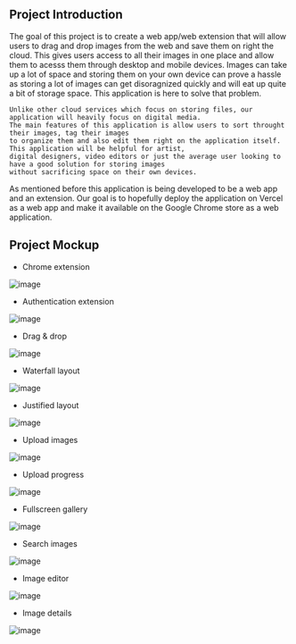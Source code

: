 ## Project Introduction

The goal of this project is to create a web app/web extension that will allow users to drag and drop images from the web and save them on right the cloud.
This gives users access to all their images in one place and allow them to acesss them through desktop and mobile devices.
Images can take up a lot of space and storing them on your own device can prove a hassle as storing a lot of images can get disoragnized quickly and will eat up quite a bit of storage space.
This application is here to solve that problem.

``` 
Unlike other cloud services which focus on storing files, our application will heavily focus on digital media.
The main features of this application is allow users to sort throught their images, tag their images 
to organize them and also edit them right on the application itself. This application will be helpful for artist, 
digital designers, video editors or just the average user looking to have a good solution for storing images
without sacrificing space on their own devices.
```

As mentioned before this application is being developed to be a web app and an extension.
Our goal is to hopefully deploy the application on Vercel as a web app and make it available on the Google Chrome store as a web application.

## Project Mockup

* Chrome extension

![image](https://user-images.githubusercontent.com/59295435/153237815-3c337ec6-f50b-4485-a2a8-21069c0912d3.png)

* Authentication extension

![image](https://user-images.githubusercontent.com/59295435/153239502-333e00bb-6a3a-4c1b-b428-48cd06d9fbef.png)

* Drag & drop

![image](https://user-images.githubusercontent.com/59295435/153240135-f5abdc22-6c7e-40c0-86c4-590a9a08c185.png)

* Waterfall layout

![image](https://user-images.githubusercontent.com/59295435/153240020-397459fc-74b1-4222-9e2f-c2592cd240da.png)


* Justified layout

![image](https://user-images.githubusercontent.com/59295435/153240270-0116aa8c-ab6a-4655-9a4c-ec8512a93184.png)

* Upload images

![image](https://user-images.githubusercontent.com/59295435/153240424-06eded13-70c0-4452-956e-b4951096b2cf.png)

* Upload progress

![image](https://user-images.githubusercontent.com/59295435/153240488-a95a6ebe-aee0-43aa-b9fe-000f0f42a2de.png)

* Fullscreen gallery

![image](https://user-images.githubusercontent.com/59295435/153240544-bccb0a72-71c4-437e-9c89-d449e0924db1.png)

* Search images

![image](https://user-images.githubusercontent.com/59295435/153240665-f7eef89f-6a86-417e-9618-a37b39b3daa4.png)

* Image editor

![image](https://user-images.githubusercontent.com/59295435/153240723-eba7c095-d3ec-4151-a398-69103b3a380e.png)

* Image details

![image](https://user-images.githubusercontent.com/59295435/153240769-7af58e56-709d-411d-a0bb-d6583c0923fd.png)




